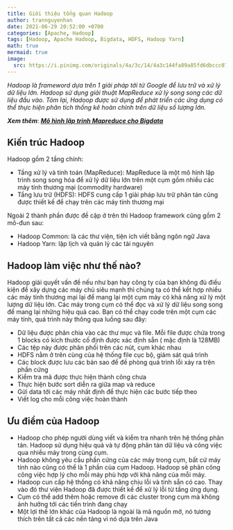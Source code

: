 ```yaml
---
title: Giới thiệu tổng quan Hadoop 
author: trannguyenhan
date: 2021-06-29 20:52:00 +0700
categories: [Apache, Hadoop]
tags: [Hadoop, Apache Hadoop, Bigdata, HDFS, Hadoop Yarn]
math: true
mermaid: true
image:
  src: https://i.pinimg.com/originals/4a/3c/14/4a3c144fa89a85fd6dbccc07bdb8509a.jpg
---
```


*Hadoop là frameword dựa trên 1 giải pháp tới từ Google để lưu trữ và xử lý dữ liệu lớn. Hadoop sử dụng giải thuật MapReduce xử lý song song các dữ liệu đầu vào. Tóm lại, Hadoop được sử dụng để phát triển các ứng dụng có thể thực hiện phân tích thống kê hoàn chỉnh trên dữ liệu số lượng lớn.*

***Xem thêm***: [***Mô hình lập trình Mapreduce cho Bigdata***](https://demanejar.github.io/posts/mapreduce-programming-model/)
## Kiến trúc Hadoop 
Hadoop gồm 2 tầng chính: 
- Tầng xử lý và tinh toán (MapReduce): MapReduce là một mô hình lập trình song song hóa để xử lý dữ liệu lớn trên một cụm gồm nhiều các máy tính thương mại (commodity hardware)
- Tầng lưu trữ (HDFS): HDFS cung cấp 1 giải pháp lưu trữ phân tán cũng được thiết kế để chạy trên các máy tính thương mại

Ngoài 2 thành phần được đề cập ở trên thì Hadoop framework cũng gồm 2 mô-đun sau: 
- Hadoop Common: là các thư viện, tiện ích viết bằng ngôn ngữ Java
- Hadoop Yarn: lập lịch và quản lý các tài nguyên

## Hadoop làm việc như thế nào?
Hadoop giải quyết vấn đề nếu như bạn hay công ty của bạn không đủ điều kiện để xây dựng các máy chủ siêu mạnh thì chúng ta có thể kết hợp nhiều các máy tính thương mại lại để mang lại một cụm máy có khả năng xử lý một lượng dữ liệu lớn.
Các máy trong cụm có thể đọc và xử lý dữ liệu song song để mang lại những hiệu quả cao.
Bạn có thể chạy code trên một cụm các máy tính, quá trình này thông qua luồng sau đây: 
- Dữ liệu được phân chia vào các thư mục và file. Mỗi file được chứa trong 1 blocks có kích thước cố định được xác định sẵn ( mặc định là 128MB)
- Các tệp này được phân phối trên các nút, cụm khác nhau 
- HDFS nằm ở trên cùng của hệ thống file cục bộ, giám sát quá trình 
- Các block được lưu các bản sao để đề phòng quá trình lỗi xảy ra trên phần cứng 
- Kiểm tra mã được thực hiện thành công chưa
- Thực hiện bước sort diễn ra giữa map và reduce
- Gửi data tới các máy nhất định để thực hiện các bước tiếp theo
- Viết log cho mỗi công việc hoàn thành

## Ưu điểm của Hadoop 
- Hadoop cho phép người dùng viết và kiểm tra nhanh trên hệ thống phân tán. Hadoop sử dụng hiệu quả và tự động phân tán dữ liệu và công việc qua nhiều máy trong cùng cụm.
- Hadoop không yêu cầu phần cứng của các máy trong cụm, bất cứ máy tính nào cũng có thể là 1 phần của cụm Hadoop. Hadoop sẽ phân công công việc hợp lý cho mỗi máy phù hợp với khả năng của mỗi máy.
- Hadoop cun cấp hệ thống có khả năng chịu lỗi và tính sẵn có cao. Thay vào đó thư viện Hadoop đã được thiết kế để xử lý lỗi từ tầng ứng dụng.
- Cụm có thể add thêm hoặc remove đi các cluster trong cụm mà không ảnh hưởng tới các tiến trình đang chạy
- Một lợi thế lớn khác của Hadoop là ngoài là mã nguồn mở, nó tương thích trên tất cả các nền tảng vì nó dựa trên Java
